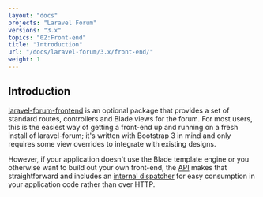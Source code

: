 ```yaml
---
layout: "docs"
projects: "Laravel Forum"
versions: "3.x"
topics: "02:Front-end"
title: "Introduction"
url: "/docs/laravel-forum/3.x/front-end/"
weight: 1
---
```


## Introduction

[laravel-forum-frontend](https://github.com/Riari/laravel-forum-frontend) is an optional package that provides a set of standard routes, controllers and Blade views for the forum. For most users, this is the easiest way of getting a front-end up and running on a fresh install of laravel-forum; it's written with Bootstrap 3 in mind and only requires some view overrides to integrate with existing designs.

However, if your application doesn't use the Blade template engine or you otherwise want to build out your own front-end, the [API](docs/laravel-forum/3.x/api.introduction.md) makes that straightforward and includes an [internal dispatcher](docs/laravel-forum/3.x/api.internal-dispatching.md) for easy consumption in your application code rather than over HTTP.
